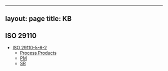 ----
layout: page
title: KB
----

## ISO 29110

* [ISO 29110-5-6-2](iso29110-5-6-2.md)
    * [Process Products](iso29110-5-6-2-ProcessProducts.md)
    * [PM](iso29110-5-6-2-PM.md)
    * [SR](iso29110-5-6-2-SR.md)
